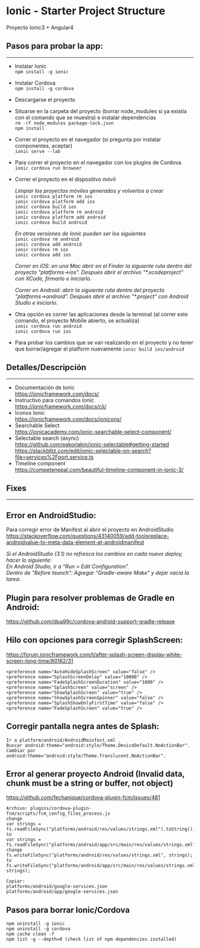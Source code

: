 # Ionic - Starter Project Structure
Proyecto Ionic3 + Angular4

## Pasos para probar la app:
--------------------
- Instalar Ionic    
`npm install -g ionic`

- Instalar Cordova  
`npm install -g cordova`

- Descargarse el proyecto   
- Situarse en la carpeta del proyecto (borrar node_modules si ya existía con el comando que se muestra) e instalar dependencias   
`rm -rf node_modules package-lock.json`  
`npm install`  

- Correr el proyecto en el navegador (si pregunta por instalar componentes, aceptar)    
`ionic serve --lab`

- Para correr el proyecto en el navegador con los plugins de Cordova    
`ionic cordova run browser`

- Correr el proyecto en el dispositivo móvil    

    _Limpiar los proyectos móviles generados y volverlos a crear_    
    `ionic cordova platform rm ios`     
    `ionic cordova platform add ios`    
    `ionic cordova build ios`    
    `ionic cordova platform rm android`     
    `ionic cordova platform add android`    
    `ionic cordova build android`    

    _En otras versiones de Ionic pueden ser los siguientes_   
    `ionic cordova rm android`  
    `ionic cordova add android`     
    `ionic cordova rm ios`  
    `ionic cordova add ios`     

    _Correr en iOS: en una Mac abrir en el Finder la siguiente ruta dentro del proyecto "platforms->ios". Después abrir el archivo "*.xcodeproject" con XCode, firmarlo e iniciarlo._

    _Correr en Android: abrir la siguiente ruta dentro del proyecto "platforms->android". Después abrir el archivo "*.project" con Android Studio e iniciarlo._

- Otra opción es correr las aplicaciones desde la terminal (al correr este comando, el proyecto Mobile abierto, se actualiza)   
`ionic cordova run android`     
`ionic cordova run ios`     

- Para probar los cambios que se van realizando en el proyecto y no tener que borrar/agregar el platform nuevamente 
`ionic build ios/android`   

## Detalles/Descripción
--------------------
- Documentación de Ionic    
<https://ionicframework.com/docs/>  
- Instructivo para comandos Ionic   
<https://ionicframework.com/docs/cli/>    
- Iconos Ionic  
<https://ionicframework.com/docs/ionicons/>      
- Searchable Select     
<https://ionicacademy.com/ionic-searchable-select-component/>   
- Selectable search (async)     
<https://github.com/eakoriakin/ionic-selectable#getting-started>    
<https://stackblitz.com/edit/ionic-selectable-on-search?file=services%2Fport.service.ts>    
- Timeline component    
<https://competenepal.com/beautiful-timeline-component-in-ionic-3/>     

## Fixes
--------------------
## Error en AndroidStudio:
Para corregir error de Manifest al abrir el proyecto en AndroidStudio   
<https://stackoverflow.com/questions/43140059/add-toolsreplace-androidvalue-to-meta-data-element-at-androidmanifest>  
    
  _Si el AndroidStudio (3.1) no refresca los cambios en cada nuevo deploy, hacer lo siguiente:_   
  _En Android Studio, ir a "Run > Edit Configuration"._      
  _Dentro de "Before launch": Agregar "Gradle-aware Make" y dejar vacía la tarea._      

## Plugin para resolver problemas de Gradle en Android:
<https://github.com/dpa99c/cordova-android-support-gradle-release>

## Hilo con opciones para corregir SplashScreen:
<https://forum.ionicframework.com/t/after-splash-screen-display-white-screen-long-time/80162/31>
    
    <preference name="AutoHideSplashScreen" value="false" />
    <preference name="SplashScreenDelay" value="10000" />
    <preference name="FadeSplashScreenDuration" value="1000" />
    <preference name="SplashScreen" value="screen" />
    <preference name="ShowSplashScreen" value="true" />
    <preference name="ShowSplashScreenSpinner" value="false" />
    <preference name="SplashShowOnlyFirstTime" value="false" />
    <preference name="FadeSplashScreen" value="true" />

## Corregir pantalla negra antes de Splash:
    Ir a platform/android/AndroidMainfest.xml .
    Buscar android:theme="android:style/Theme.DeviceDefault.NoActionBar".          
    Cambiar por android:theme="android:style/Theme.Translucent.NoActionBar".

## Error al generar proyecto Android (Invalid data, chunk must be a string or buffer, not object)   
<https://github.com/fechanique/cordova-plugin-fcm/issues/481>   

    Archivo: plugins/cordova-plugin-fcm/scripts/fcm_config_files_process.js 
    change 
    var strings = fs.readFileSync("platforms/android/res/values/strings.xml").toString(); 
    to 
    var strings = fs.readFileSync("platforms/android/app/src/main/res/values/strings.xml").toString(); 
    change 
    fs.writeFileSync("platforms/android/res/values/strings.xml", strings); 
    to 
    fs.writeFileSync("platforms/android/app/src/main/res/values/strings.xml", strings); 

    Copiar: 
    platforms/android/google-services.json 
    platforms/android/app/google-services.json   

## Pasos para borrar Ionic/Cordova  
`npm uninstall -g ionic`    
`npm uninstall -g cordova`  
`npm cache clean -f`    
`npm list -g --depth=0 (check list of npm dependencies installed)`      
